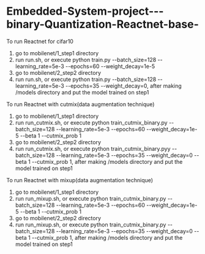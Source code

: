 # Embedded-System-project---binary-Quantization-Reactnet-base-

To run Reactnet for cifar10
1. go to mobilenet/1_step1 directory
2. run run.sh, or execute python train.py --batch_size=128 --learning_rate=5e-3 --epochs=60 --weight_decay=1e-5
3. go to mobilenet/2_step2 directory
4. run run.sh, or execute python train.py --batch_size=128 --learning_rate=5e-3 --epochs=35 --weight_decay=0, after making /models directory and put the model trained on step1

To run Reactnet with cutmix(data augmentation technique)
1. go to mobilenet/1_step1 directory
2. run run_cutmix.sh, or execute python train_cutmix_binary.py --batch_size=128 --learning_rate=5e-3 --epochs=60 --weight_decay=1e-5 --beta 1 --cutmix_prob 1
3. go to mobilenet/2_step2 directory
4. run run_cutmix.sh, or execute python train_cutmix_binary.pyy --batch_size=128 --learning_rate=5e-3 --epochs=35 --weight_decay=0  --beta 1 --cutmix_prob 1, after making /models directory and put the model trained on step1

To run Reactnet with mixup(data augmentation technique)
1. go to mobilenet/1_step1 directory
2. run run_mixup.sh, or execute python train_cutmix_binary.py --batch_size=128 --learning_rate=5e-3 --epochs=60 --weight_decay=1e-5 --beta 1 --cutmix_prob 1
3. go to mobilenet/2_step2 directory
4. run run_mixup.sh, or execute python train_cutmix_binary.py --batch_size=128 --learning_rate=5e-3 --epochs=35 --weight_decay=0  --beta 1 --cutmix_prob 1, after making /models directory and put the model trained on step1
